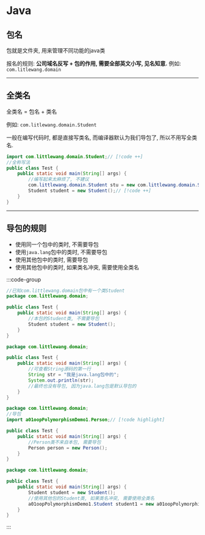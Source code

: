 # Java

## 包名

包就是文件夹, 用来管理不同功能的java类

报名的规则: **公司域名反写 + 包的作用, 需要全部英文小写, 见名知意.** 例如: `com.litlewang.domain`

---

## 全类名

全类名 = 包名 + 类名

例如: `com.litlewang.domain.Student`

一般在编写代码时, 都是直接写类名, 而编译器默认为我们导包了, 所以不用写全类名.

```java
import com.littlewang.domain.Student;// [!code ++]
//全称写法
public class Test {
    public static void main(String[] args) {
        //编写起来太麻烦了, 不建议
        com.littlewang.domain.Student stu = new com.littlewang.domain.Student();// [!code --]
        Student student = new Student();// [!code ++]
    }
}
```

---

## 导包的规则

- 使用同一个包中的类时, 不需要导包
- 使用`java.lang`包中的类时, 不需要导包
- 使用其他包中的类时, 需要导包
- 使用其他包中的类时, 如果类名冲突, 需要使用全类名

:::code-group
```java [1]
//已知com.littlewang.domain包中有一个类Student
package com.littlewang.domain;

public class Test {
    public static void main(String[] args) {
        //本包的Student类, 不需要导包
        Student student = new Student();
    }
}
```

```java [2]
package com.littlewang.domain;

public class Test {
    public static void main(String[] args) {
        //可查看String源码的第一行
        String str = "我是java.lang包中的";
        System.out.println(str);
        //最终也没有导包, 因为java.lang包是默认导包的
    }
}
```

```java [3]
package com.littlewang.domain;
//导包
import a01oopPolymorphismDemo1.Person;// [!code highlight]

public class Test {
    public static void main(String[] args) {
        //Person类不来自本包, 需要导包
        Person person = new Person();
    }
}
```

```java [4]
package com.littlewang.domain;

public class Test {
    public static void main(String[] args) {
        Student student = new Student();
        //使用其他包的Student类, 如果类名冲突, 需要使用全类名
        a01oopPolymorphismDemo1.Student student1 = new a01oopPolymorphismDemo1.Student();
    }
}
```
:::


